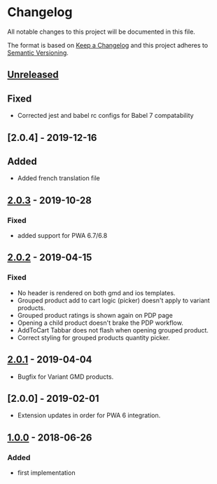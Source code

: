 # Changelog

All notable changes to this project will be documented in this file.

The format is based on [Keep a Changelog](http://keepachangelog.com/) and this project adheres to [Semantic Versioning](http://semver.org/).

## [Unreleased]
## Fixed
- Corrected jest and babel rc configs for Babel 7 compatability

## [2.0.4] - 2019-12-16
## Added
- Added french translation file

## [2.0.3] - 2019-10-28
### Fixed
- added support for PWA 6.7/6.8

## [2.0.2] - 2019-04-15
### Fixed
- No header is rendered on both gmd and ios templates.
- Grouped product add to cart logic (picker) doesn't apply to variant products.
- Grouped product ratings is shown again on PDP page
- Opening a child product doesn't brake the PDP workflow.
- AddToCart Tabbar does not flash when opening grouped product.
- Correct styling for grouped products quantity picker.

## [2.0.1] - 2019-04-04
- Bugfix for Variant GMD products.

## [2.0.0] - 2019-02-01
- Extension updates in order for PWA 6 integration.

## [1.0.0] - 2018-06-26
### Added
- first implementation

[1.0.0]: https://github.com/shopgate/ext-grouped-products/compare/v0.1.0...v1.0.0
[2.0.1]: https://github.com/shopgate/ext-grouped-products/compare/v2.0.1...v1.0.0
[2.0.2]: https://github.com/shopgate/ext-grouped-products/compare/v2.0.2...v2.0.1
[2.0.3]: https://github.com/shopgate/ext-grouped-products/compare/v2.0.2...v2.0.1
[Unreleased]: https://github.com/shopgate/ext-grouped-products/compare/v2.0.3...HEAD
